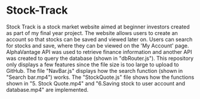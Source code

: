 # Stock-Track
Stock Track is a stock market website aimed at beginner investors created as part of my final year project. The website allows users to create an account so that stocks can be saved and viewed later on. Users can search for stocks and save, where they can be viewed on the 'My Account' page. AlphaVantage API was used to retrieve finance information and another API was created to query the database (shown in "dbRouter.js"). This repository only displays a few features since the file size is too large to upload to GitHub. The file "NavBar.js" displays how the search function (shown in "Search bar.mp4") works. The "StockQuote.js" file shows how the functions shown in "5. Stock Quote.mp4" and "6.Saving stock to user account and database.mp4" are implemented.
